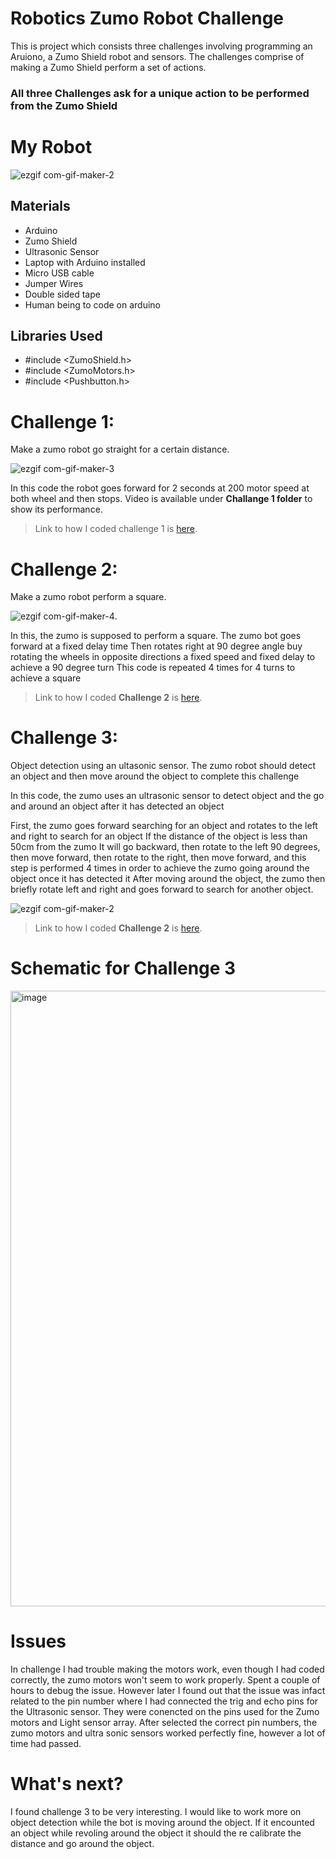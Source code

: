 # Robotics Zumo Robot Challenge

This is project which consists three challenges involving programming an Aruiono, a Zumo Shield robot and sensors. The challenges comprise of making a Zumo Shield perform a set of actions. 

### All three Challenges ask for a unique action to be performed from the Zumo Shield

# My Robot

![ezgif com-gif-maker-2](https://user-images.githubusercontent.com/61862550/146652392-ad7d033a-e63b-4e04-8cdb-920720d1dd58.gif)

## Materials

- Arduino
- Zumo Shield
- Ultrasonic Sensor
- Laptop with Arduino installed
- Micro USB cable
- Jumper Wires
- Double sided tape
- Human being to code on arduino

## Libraries Used

- #include <ZumoShield.h>
- #include <ZumoMotors.h>
- #include <Pushbutton.h>

# Challenge 1:

Make a zumo robot go straight for a certain distance. 


![ezgif com-gif-maker-3](https://user-images.githubusercontent.com/61862550/146653335-9f1a371f-2270-45d6-827b-7155fb73dd93.gif)

In this code the robot goes forward for 2 seconds at 200 motor speed at both wheel and then stops. Video is available under **Challange 1 folder** to show its performance.

> Link to how I coded challenge 1 is [here](https://github.com/khattaksaab/RoboticsProjects/blob/main/Challenge%201/challenge1_move_in_straightLine.ino).

# Challenge 2:

Make a zumo robot perform a square.

![ezgif com-gif-maker-4](https://user-images.githubusercontent.com/61862550/146653344-3435fdbe-4177-49f1-8011-d9b35fb7f1dd.gif).

In this, the zumo is supposed to perform a square. The zumo bot goes forward at a fixed delay time Then rotates right at 90 degree angle buy rotating the wheels in opposite directions a fixed speed and fixed delay to achieve a 90 degree turn This code is repeated 4 times for 4 turns to achieve a square

> Link to how I coded **Challenge 2** is [here](https://github.com/khattaksaab/RoboticsProjects/blob/main/Challenge%202/challenge_2_zumo_square.ino).
  
# Challenge 3:

Object detection using an ultasonic sensor. The zumo robot should detect an object and then move around the object to complete this challenge

In this code, the zumo uses an ultrasonic sensor to detect object and the go and around an object after it has detected an object

First, the zumo goes forward searching for an object and rotates to the left and right to search for an object If the distance of the object is less than 50cm from the zumo It will go backward, then rotate to the left 90 degrees, then move forward, then rotate to the right, then move forward, and this step is performed 4 times in order to achieve the zumo going around the object once it has detected it After moving around the object, the zumo then briefly rotate left and right and goes forward to search for another object.
 
 ![ezgif com-gif-maker-2](https://user-images.githubusercontent.com/61862550/146653390-8715e216-e133-4b81-a1af-a20368f0de9b.gif)

> Link to how I coded **Challenge 2** is [here](https://github.com/khattaksaab/RoboticsProjects/blob/main/Challenge%203/challenge3_zumo_objectDetection.ino).

# Schematic for Challenge 3

<img width="985" alt="image" src="https://user-images.githubusercontent.com/61862550/146653696-ab6daacd-a484-476b-9c46-27b89bba700c.png">

# Issues

In challenge I had trouble making the motors work, even though I had coded correctly, the zumo motors won't seem to work properly. Spent a couple of hours to debug the issue. However later I found out that the issue was infact related to the pin number where I had connected the trig and echo pins for the Ultrasonic sensor. They were conencted on the pins used for the Zumo motors and Light sensor array. After selected the correct pin numbers, the zumo motors and ultra sonic sensors worked perfectly fine, however a lot of time had passed.

# What's next?

I found challenge 3 to be very interesting. I would like to work more on object detection while the bot is moving around the object. If it encounted an object while revoling around the object it should the re calibrate the distance and go around the object. 

